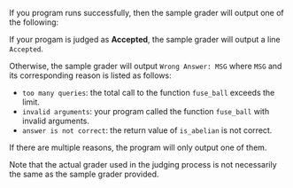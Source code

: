 If you program runs successfully, then the sample grader will output one of the following:


If your progam is judged as **Accepted**, the sample grader will output a line `Accepted`.

Otherwise, the sample grader will output `Wrong Answer: MSG` where `MSG` and its corresponding reason is listed as follows:

 - `too many queries`: the total call to the function `fuse_ball` exceeds the limit.
 - `invalid arguments`: your program called the function `fuse_ball` with invalid arguments.
 - `answer is not correct`: the return value of `is_abelian` is not correct. 

If there are multiple reasons, the program will only output one of them.

Note that the actual grader used in the judging process is not necessarily the same as the sample grader provided.

